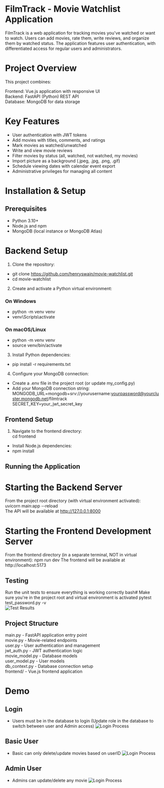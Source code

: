 # FilmTrack - Movie Watchlist Application
FilmTrack is a web application for tracking movies you've watched or want to watch. Users can add movies, rate them, write reviews, and organize them by watched status. The application features user authentication, with differentiated access for regular users and administrators.
# Project Overview
This project combines:

Frontend: Vue.js application with responsive UI  
Backend: FastAPI (Python) REST API  
Database: MongoDB for data storage  

# Key Features

- User authentication with JWT tokens
- Add movies with titles, comments, and ratings
- Mark movies as watched/unwatched
- Write and view movie reviews
- Filter movies by status (all, watched, not watched, my movies)
- Import picture as a background (.jpeg, .jpg, .png, .gif)
- Schedule viewing dates with calendar event export
- Administrative privileges for managing all content

# Installation & Setup
## Prerequisites

- Python 3.10+
- Node.js and npm
- MongoDB (local instance or MongoDB Atlas)

# Backend Setup

1. Clone the repository:
- git clone https://github.com/henryswain/movie-watchlist.git
- cd movie-watchlist

2. Create and activate a Python virtual environment:
###  On Windows
- python -m venv venv
- venv\Scripts\activate

### On macOS/Linux
- python -m venv venv
- source venv/bin/activate

3. Install Python dependencies:
- pip install -r requirements.txt

4. Configure your MongoDB connection:

- Create a .env file in the project root (or update my_config.py)  
- Add your MongoDB connection string:  
MONGODB_URL=mongodb+srv://yourusername:yourpassword@yourcluster.mongodb.net/filmtrack  
SECRET_KEY=your_jwt_secret_key




## Frontend Setup

1. Navigate to the frontend directory:  
cd frontend

- Install Node.js dependencies:  
- npm install


## Running the Application
# Starting the Backend Server  
From the project root directory (with virtual environment activated):  
uvicorn main:app --reload  
The API will be available at http://127.0.0.1:8000  
# Starting the Frontend Development Server
From the frontend directory (in a separate terminal, NOT in virtual environment):
npm run dev
The frontend will be available at http://localhost:5173 

## Testing
Run the unit tests to ensure everything is working correctly
bash# Make sure you're in the project root and virtual environment is activated
pytest test_password.py -v  
![Test Results](frontend/src/assets/pytest.png)
## Project Structure

main.py - FastAPI application entry point  
movie.py - Movie-related endpoints  
user.py - User authentication and management  
jwt_auth.py - JWT authentication logic  
movie_model.py - Database models  
user_model.py - User models  
db_context.py - Database connection setup  
frontend/ - Vue.js frontend application  

# Demo
## Login
- Users must be in the database to login (Update role in the database to switch between user and Admin access)
![Login Process](frontend/src/assets/Logintest.gif)
## Basic User
- Basic can only delete/update movies based on userID
![Login Process](frontend/src/assets/Basicuser.gif)
## Admin User
- Admins can update/delete any movie
![Login Process](frontend/src/assets/Adminuser.gif)